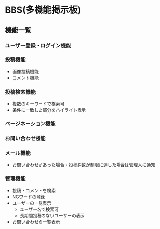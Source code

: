 # BBS(多機能掲示板)  
## 機能一覧
### ユーザー登録・ログイン機能
### 投稿機能
* 画像投稿機能
* コメント機能
### 投稿検索機能
* 複数のキーワードで検索可
* 条件に一致した部分をハイライト表示
### ページネーション機能
### お問い合わせ機能
### メール機能
* お問い合わせがあった場合・投稿件数が制限に達した場合は管理人に通知
### 管理機能
* 投稿・コメントを検索
* NGワードの登録
* ユーザーの一覧表示
    * ユーザー名で検索可
    * 長期間投稿のないユーザーの表示
* お問い合わせの一覧表示
